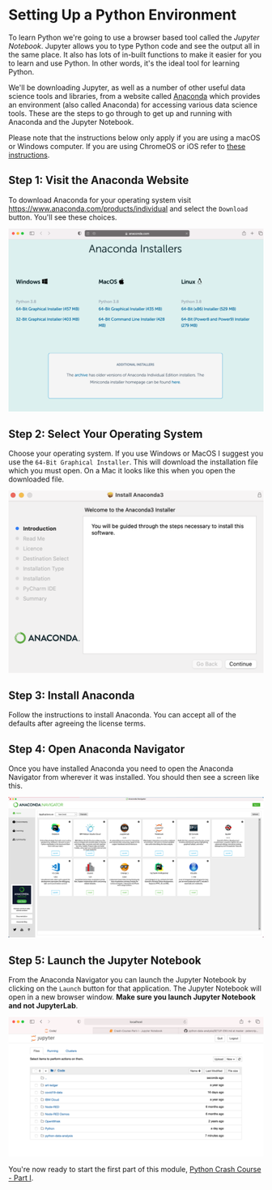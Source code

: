 # Setting Up a Python Environment
To learn Python we're going to use a browser based tool called the *Jupyter Notebook*. Jupyter allows you to type Python code and see the output all in the same place. It also has lots of in-built functions to make it easier for you to learn and use Python. In other words, it's the ideal tool for learning Python.

We'll be downloading Jupyter, as well as a number of other useful data science tools and libraries, from a website called [Anaconda](https://www.anaconda.com) which provides an environment (also called Anaconda) for accessing various data science tools. These are the steps to go through to get up and running with Anaconda and the Jupyter Notebook.

Please note that the instructions below only apply if you are using a macOS or Windows computer. If you are using ChromeOS or iOS refer to [these instructions](SETUP-ENV-ALT.md).

## Step 1: Visit the Anaconda Website

To download Anaconda for your operating system visit https://www.anaconda.com/products/individual and select the `Download` button. You'll see these choices.

![Download Screen](AnacondaDownload.png "Anaconda download screen")

## Step 2: Select Your Operating System

Choose your operating system. If you use Windows or MacOS I suggest you use the `64-Bit Graphical Installer`. This will download the installation file which you must open. On a Mac it looks like this when you open the downloaded file.

![Anaconda Install](AnacondaInstall.png "Anaconda installation screen")

## Step 3: Install Anaconda

Follow the instructions to install Anaconda. You can accept all of the defaults after agreeing the license terms. 

## Step 4: Open Anaconda Navigator

Once you have installed Anaconda you need to open the Anaconda Navigator from wherever it was installed. You should then see a screen like this.

![Anaconda Screen](Anaconda.png "Anaconda apps screen")

## Step 5: Launch the Jupyter Notebook

From the Anaconda Navigator you can launch the Jupyter Notebook by clicking on the `Launch` button for that application. The Jupyter Notebook will open in a new browser window. **Make sure you launch Jupyter Notebook and not JupyterLab**.

![Jupyter Notebook](Jupyter.png "Jupyter Notebook")

You're now ready to start the first part of this module, [Python Crash Course - Part I](PART-I.md).